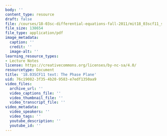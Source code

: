```yaml
---
body: ''
content_type: resource
draft: false
file: /courses/18-03sc-differential-equations-fall-2011/mit18_03scf11_s34_1text.pdf
file_size: 138654
file_type: application/pdf
image_metadata:
  caption: ''
  credit: ''
  image-alt: ''
learning_resource_types:
- Lecture Notes
license: https://creativecommons.org/licenses/by-nc-sa/4.0/
resourcetype: Document
title: '18.03SCF11 text: The Phase Plane'
uid: 76c19082-3f35-4b20-9583-e7edf1350aa9
video_files:
  archive_url: ''
  video_captions_file: ''
  video_thumbnail_file: ''
  video_transcript_file: ''
video_metadata:
  video_speakers: ''
  video_tags: ''
  youtube_description: ''
  youtube_id: ''
---
```


